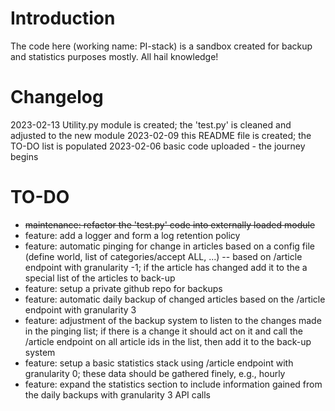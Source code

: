 # Introduction
The code here (working name: PI-stack) is a sandbox created for backup and statistics purposes mostly. All hail knowledge!

# Changelog
2023-02-13	Utility.py module is created; the 'test.py' is cleaned and adjusted to the new module
2023-02-09	this README file is created; the TO-DO list is populated
2023-02-06	basic code uploaded - the journey begins

# TO-DO

- ~~maintenance: refactor the 'test.py' code into externally loaded module~~
- feature: add a logger and form a log retention policy
- feature: automatic pinging for change in articles based on a config file (define world, list of categories/accept ALL, ...) -- based on /article endpoint with granularity -1; if the article has changed add it to the a special list of the articles to back-up
- feature: setup a private github repo for backups
- feature: automatic daily backup of changed articles based on the /article endpoint with granularity 3
- feature: adjustment of the backup system to listen to the changes made in the pinging list; if there is a change it should act on it and call the /article endpoint on all article ids in the list, then add it to the back-up system
- feature: setup a basic statistics stack using /article endpoint with granularity 0; these data should be gathered finely, e.g., hourly
- feature: expand the statistics section to include information gained from the daily backups with granularity 3 API calls

